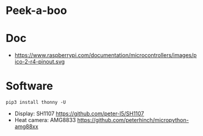 # Peek-a-boo

# Doc
* https://www.raspberrypi.com/documentation/microcontrollers/images/pico-2-r4-pinout.svg

# Software

```shell
pip3 install thonny -U
```

* Display: SH1107 https://github.com/peter-l5/SH1107
* Heat camera: AMG8833 https://github.com/peterhinch/micropython-amg88xx
